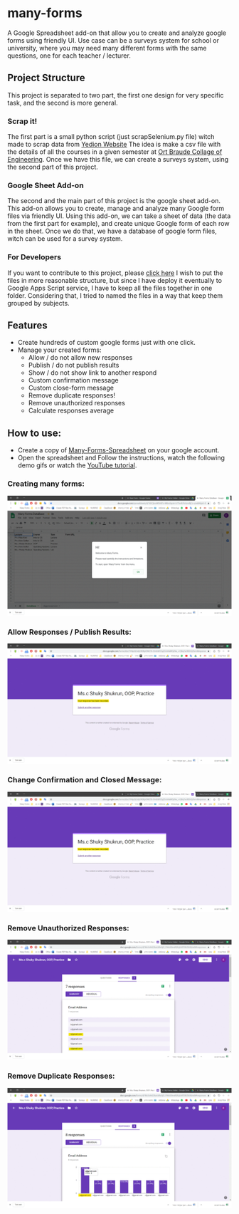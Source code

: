# many-forms
A Google Spreadsheet add-on that allow you to create and analyze google forms using friendly UI. Use case can be a surveys system for school or university, where you may need many different forms with the same questions, one for each teacher / lecturer.

## Project Structure
This project is separated to two part, the first one design for very specific task, and the second is more general.

### Scrap it!
The first part is a small python script (just scrapSelenium.py file) witch made to scrap data from [Yedion Website](https://info.braude.ac.il/yedion/fireflyweb.aspx)
The idea is make a csv file with the details of all the courses in a given semester at [Ort Braude Collage of Engineering](https://w3.braude.ac.il).
Once we have this file, we can create a surveys system, using the second part of this project.

### Google Sheet Add-on
The second and the main part of this project is the google sheet add-on.
This add-on allows you to create, manage and analyze many Google form files via friendly UI.
Using this add-on, we can take a sheet of data (the data from the first part for example), and create unique Google form of each row in the sheet.
Once we do that, we have a database of google form files, witch can be used for a survey system.

### For Developers
If you want to contribute to this project, please [click here](/for-developers.md)
I wish to put the files in more reasonable structure, but since I have deploy it eventually to Google Apps Script service, I have to keep all the files together in one folder.
Considering that, I tried to named the files in a way that keep them grouped by subjects.

## Features
* Create hundreds of custom google forms just with one click.
* Manage your created forms: 
  * Allow / do not allow new responses
  * Publish / do not publish results
  * Show / do not show link to another respond
  * Custom confirmation message
  * Custom close-form message
  * Remove duplicate responses!
  * Remove unauthorized responses
  * Calculate responses average
  
## How to use:
* Create a copy of [Many-Forms-Spreadsheet](https://docs.google.com/spreadsheets/d/16SCjkceW5H87v-M8zvSxjoA-ErT5ndUYxSzcvBjCz-o/edit?usp=sharing) on your google account. 
* Open the spreadsheet and Follow the instructions, watch the following demo gifs or watch the [YouTube tutorial](https://www.youtube.com/playlist?list=PLpqDEyxyeqV4mGax4bZAS0si7ZZerjOXx).

### Creating many forms:
![Creating Forms](/images/create-forms.gif)

### Allow Responses / Publish Results:
![Creating Forms](/images/form-settings.gif)

### Change Confirmation and Closed Message:
![Creating Forms](/images/change-messages.gif)

### Remove Unauthorized Responses:
![Creating Forms](/images/remove-unauthorized.gif)

### Remove Duplicate Responses:
![Creating Forms](/images/remove-duplicates.gif)
